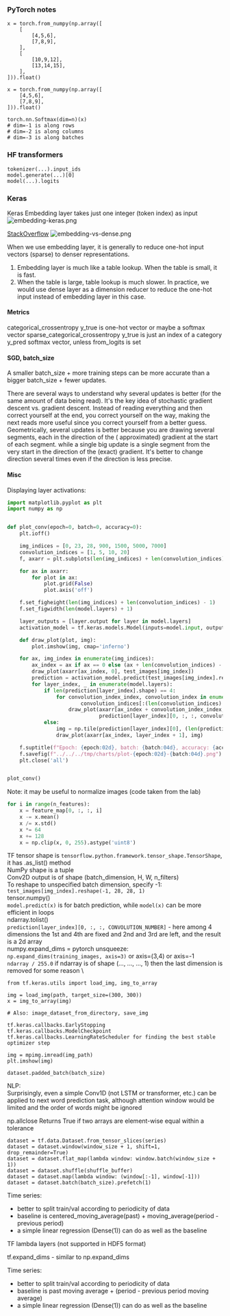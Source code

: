 ### PyTorch notes

```
x = torch.from_numpy(np.array([
    [
        [4,5,6],
        [7,8,9],
    ],
    [
        [10,9,12],
        [13,14,15],
    ],
])).float()

x = torch.from_numpy(np.array([
    [4,5,6],
    [7,8,9],
])).float()

torch.nn.Softmax(dim=n)(x)
# dim=-1 is along rows
# dim=-2 is along columns
# dim=-3 is along batches
```

### HF transformers

```
tokenizer(...).input_ids
model.generate(...)[0]
model(...).logits
```

### Keras

Keras Embedding layer takes just one integer (token index) as input
![embedding-keras.png](embedding-keras.png)

[StackOverflow](https://stackoverflow.com/questions/47868265/what-is-the-difference-between-an-embedding-layer-and-a-dense-layer)
![embedding-vs-dense.png](embedding-vs-dense.png)

When we use embedding layer, it is generally to reduce one-hot input vectors (sparse) to denser representations.

1. Embedding layer is much like a table lookup. When the table is small, it is fast.
2. When the table is large, table lookup is much slower. In practice, we would use dense layer as a dimension reducer to
   reduce the one-hot input instead of embedding layer in this case.

#### Metrics

categorical_crossentropy y_true is one-hot vector or maybe a softmax vector
sparse_categorical_crossentropy y_true is just an index of a category
y_pred softmax vector, unless from_logits is set

#### SGD, batch_size

A smaller batch_size + more training steps can be more accurate than a bigger batch_size + fewer updates.

There are several ways to understand why several updates is better (for the same amount of data being read). It's the
key idea of stochastic gradient descent vs. gradient descent. Instead of reading everything and then correct yourself at
the end, you correct yourself on the way, making the next reads more useful since you correct yourself from a better
guess. Geometrically, several updates is better because you are drawing several segments, each in the direction of the (
approximated) gradient at the start of each segment. while a single big update is a single segment from the very start
in the direction of the (exact) gradient. It's better to change direction several times even if the direction is less
precise.

#### Misc

Displaying layer activations:

```python
import matplotlib.pyplot as plt
import numpy as np


def plot_conv(epoch=0, batch=0, accuracy=0):
    plt.ioff()

    img_indices = [0, 23, 28, 900, 1500, 5000, 7000]
    convolution_indices = [1, 5, 10, 20]
    f, axarr = plt.subplots(len(img_indices) + len(convolution_indices) - 1, len(model.layers) + 1)

    for ax in axarr:
        for plot in ax:
            plot.grid(False)
            plot.axis('off')

    f.set_figheight(len(img_indices) + len(convolution_indices) - 1)
    f.set_figwidth(len(model.layers) + 1)

    layer_outputs = [layer.output for layer in model.layers]
    activation_model = tf.keras.models.Model(inputs=model.input, outputs=layer_outputs)

    def draw_plot(plot, img):
        plot.imshow(img, cmap='inferno')

    for ax, img_index in enumerate(img_indices):
        ax_index = ax if ax == 0 else (ax + len(convolution_indices) - 1)
        draw_plot(axarr[ax_index, 0], test_images[img_index])
        prediction = activation_model.predict(test_images[img_index].reshape(1, 28, 28, 1), verbose="2")
        for layer_index, _ in enumerate(model.layers):
            if len(prediction[layer_index].shape) == 4:
                for convolution_index_index, convolution_index in enumerate(
                        convolution_indices[:(len(convolution_indices) if ax == 0 else 1)]):
                    draw_plot(axarr[ax_index + convolution_index_index, layer_index + 1],
                              prediction[layer_index][0, :, :, convolution_index])
            else:
                img = np.tile(prediction[layer_index][0], (len(prediction[layer_index][0]), 1))
                draw_plot(axarr[ax_index, layer_index + 1], img)

    f.suptitle(f"Epoch: {epoch:02d}, batch: {batch:04d}, accuracy: {accuracy:06.3f}", fontsize=14)
    f.savefig(f"../../../tmp/charts/plot-{epoch:02d}-{batch:04d}.png")
    plt.close('all')


plot_conv()
```

Note: it may be useful to normalize images (code taken from the lab)

```python
for i in range(n_features):
    x = feature_map[0, :, :, i]
    x -= x.mean()
    x /= x.std()
    x *= 64
    x += 128
    x = np.clip(x, 0, 255).astype('uint8')
```

TF tensor shape is `tensorflow.python.framework.tensor_shape.TensorShape`, it has .as_list() method  \
NumPy shape is a tuple  \
Conv2D output is of shape (batch_dimension, H, W, n_filters)  \
To reshape to unspecified batch dimension, specify -1: `test_images[img_index].reshape(-1, 28, 28, 1)`  \
tensor.numpy()  \
`model.predict(x)` is for batch prediction, while `model(x)` can be more efficient in loops  \
ndarray.tolist()  \
`prediction[layer_index][0, :, :, CONVOLUTION_NUMBER]` - here among 4 dimensions the 1st and 4th are fixed and 2nd and
3rd are left, and the result is a 2d array  \
numpy.expand_dims = pytorch unsqueeze:  `np.expand_dims(training_images, axis=3)` or axis=(3,4) or axis=-1  \
`ndarray / 255.0` if ndarray is of shape (..., ..., ..., 1) then the last dimension is removed for some reason \

```
from tf.keras.utils import load_img, img_to_array

img = load_img(path, target_size=(300, 300))
x = img_to_array(img)

# Also: image_dataset_from_directory, save_img
```

```
tf.keras.callbacks.EarlyStopping
tf.keras.callbacks.ModelCheckpoint
tf.keras.callbacks.LearningRateScheduler for finding the best stable optimizer step

img = mpimg.imread(img_path)
plt.imshow(img)

dataset.padded_batch(batch_size)
```

NLP:  \
Surprisingly, even a simple Conv1D (not LSTM or transformer, etc.) can be applied to next word prediction task, although
attention window would be limited and the order of words might be ignored

np.allclose Returns True if two arrays are element-wise equal within a tolerance

```
dataset = tf.data.Dataset.from_tensor_slices(series)
dataset = dataset.window(window_size + 1, shift=1, drop_remainder=True)
dataset = dataset.flat_map(lambda window: window.batch(window_size + 1))
dataset = dataset.shuffle(shuffle_buffer)
dataset = dataset.map(lambda window: (window[:-1], window[-1]))
dataset = dataset.batch(batch_size).prefetch(1)
```

Time series:

- better to split train/val according to periodicity of data
- baseline is centered_moving_average(past) + moving_average(period - previous period)
- a simple linear regression (Dense(1)) can do as well as the baseline

TF lambda layers (not supported in HDF5 format)

tf.expand_dims - similar to np.expand_dims

Time series:

- better to split train/val according to periodicity of data
- baseline is past moving average + (period - previous period moving average)
- a simple linear regression (Dense(1)) can do as well as the baseline
